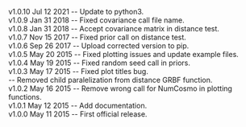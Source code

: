 v1.0.10 Jul 12 2021 -- Update to python3.  
v1.0.9 Jan 31 2018 -- Fixed covariance call file name.  
v1.0.8 Jan 31 2018 -- Accept covariance matrix in distance test.  
v1.0.7 Nov 15 2017 -- Fixed prior call on distance test.  
v1.0.6 Sep 26 2017 -- Upload corrected version to pip.  
v1.0.5 May 20 2015 -- Fixed plotting issues and update example files.  
v1.0.4 May 19 2015 -- Fixed random seed call in priors.  
v1.0.3 May 17 2015 -- Fixed plot titles bug.  
                   -- Removed child paralelization from distance GRBF function.  
v1.0.2 May 16 2015 -- Remove wrong call for NumCosmo in plotting functions.  
v1.0.1 May 12 2015 -- Add documentation.  
v1.0.0 May 11 2015 -- First official release.  

